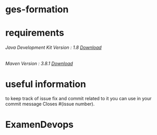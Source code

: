 # ges-formation
# requirements 
###### Java Development Kit Version : 1.8 <a href="https://www.oracle.com/webapps/redirect/signon?nexturl=https://download.oracle.com/otn/java/jdk/8u202-b08/1961070e4c9b4e26a04e7f5a083f551e/jdk-8u202-windows-x64.exe">Download</a>
###### Maven Version : 3.8.1  <a href="https://archive.apache.org/dist/maven/maven-3/3.8.1/binaries/apache-maven-3.8.1-bin.zip">Download</a>
# useful information
to keep track of issue fix and commit related to it you can use in your commit message Closes #(issue number).

# ExamenDevops
